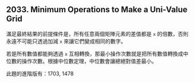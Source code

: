 ## 2033. Minimum Operations to Make a Uni-Value Grid

滿足最終結果的前提條件是，所有任意兩個矩陣元素的差值都是 `x` 的倍數，否則永遠不可能只透過加減 `x` 來讓它們變成相同的數字。

若是所有數值都能夠透過 `x` 互相轉換，那最小操作次數就是把所有數值轉換成中位數的操作次數。根據中位數定理，中位數會讓總絕對值差最小。

此題的進階版有：1703, 1478
